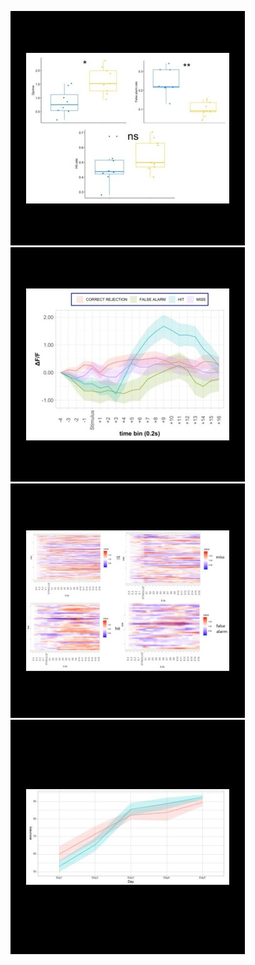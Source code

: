 ![alt-text-1](/images/Pic1.jpg "Touchscreen operant box version 1") ![alt-text-1](/images/Pic2.jpg "Touchscreen operant box version 2")
![alt-text-1](/images/Pic3.jpg "Operant box misc") ![alt-text-1](/images/Pic4.jpg "Portable lickometer for headfixed mice")
